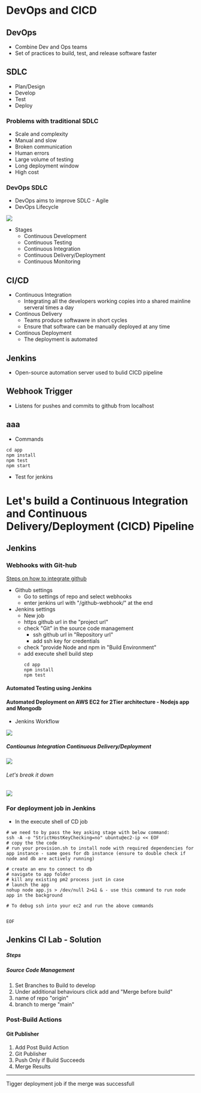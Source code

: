 # DevOps and CICD

## DevOps
- Combine Dev and Ops teams
- Set of practices to build, test, and release software faster

## SDLC
- Plan/Design
- Develop
- Test
- Deploy

### Problems with traditional SDLC
- Scale and complexity
- Manual and slow
- Broken communication
- Human errors
- Large volume of testing
- Long deployment window
- High cost

### DevOps SDLC
- DevOps aims to improve SDLC - Agile
- DevOps Lifecycle

![](images/devops-loop.png)

- Stages
  - Continuous Development
  - Continuous Testing
  - Continuous Integration
  - Continuous Delivery/Deployment
  - Continuous Monitoring

## CI/CD
- Continuous Integration
  - Integrating all the developers working copies into a shared mainline serveral times a day
- Continous Delivery
  - Teams produce softwawre in short cycles
  - Ensure that software can be manually deployed at any time
- Continous Deployment
  - The deployment is automated

## Jenkins
- Open-source automation server used to bulid CICD pipeline

## Webhook Trigger
- Listens for pushes and commits to github from localhost

## aaa
- Commands
```
cd app
npm install
npm test
npm start
```
- Test for jenkins


# Let's build a Continuous Integration and Continuous Delivery/Deployment (CICD) Pipeline
## Jenkins
### Webhooks with Git-hub
[Steps on how to integrate github](https://www.blazemeter.com/blog/how-to-integrate-your-github-repository-to-your-jenkins-project/)
- Github settings
  - Go to settings of repo and select webhooks
  - enter jenkins url with "/github-webhook/" at the end
- Jenkins settings
  - New job
  - https github url in the "project url"
  - check "Git" in the source code management
    - ssh github url in "Repository url"
    - add ssh key for credentials
  - check "provide Node and npm in "Build Environment"
  - add execute shell build step
    ```
    cd app
    npm install
    npm test
    ```
#### Automated Testing using Jenkins
#### Automated Deployment on AWS EC2 for 2Tier architecture - Nodejs app and Mongodb  


- Jenkins Workflow
  
![](images/jenkins.png)

  ##### Contiounus Integration Continuous Delivery/Deployment 
![](images/CICD.png)

###### Let's break it down 
  ![](images/cicd_jenkins.png)

### For deployment job in Jenkins
- In the execute shell of CD job

```
# we need to by pass the key asking stage with below command:
ssh -A -o "StrictHostKeyChecking=no" ubuntu@ec2-ip << EOF	
# copy the the code
# run your provision.sh to install node with required dependencies for app instance - same goes for db instance (ensure to double check if node and db are actively running)

# create an env to connect to db
# navigate to app folder
# kill any existing pm2 process just in case
# launch the app
nohup node app.js > /dev/null 2>&1 & - use this command to run node app in the background

# To debug ssh into your ec2 and run the above commands
    

EOF
```
## Jenkins CI Lab - Solution

##### Steps

##### Source Code Management

1. Set Branches to Build to develop
2. Under additional behaviours click add and "Merge before build"
3. name of repo "origin"
4. branch to merge "main"

### Post-Build Actions

#### Git Publisher

1. Add Post Build Action
2. Git Publisher
3. Push Only if Build Succeeds
4. Merge Results

--- 
Tigger deployment job if the merge was successfull



